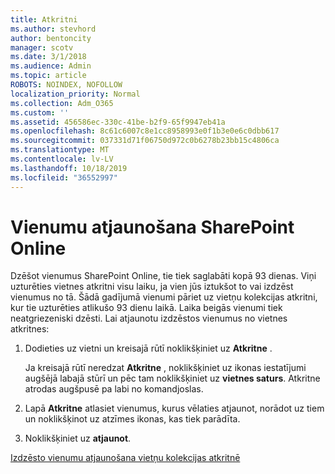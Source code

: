 ```yaml
---
title: Atkritni
ms.author: stevhord
author: bentoncity
manager: scotv
ms.date: 3/1/2018
ms.audience: Admin
ms.topic: article
ROBOTS: NOINDEX, NOFOLLOW
localization_priority: Normal
ms.collection: Adm_O365
ms.custom: ''
ms.assetid: 456586ec-330c-41be-b2f9-65f9947eb41a
ms.openlocfilehash: 8c61c6007c8e1cc8958993e0f1b3e0e6c0dbb617
ms.sourcegitcommit: 037331d71f06750d972c0b6278b23bb15c4806ca
ms.translationtype: MT
ms.contentlocale: lv-LV
ms.lasthandoff: 10/18/2019
ms.locfileid: "36552997"
---
```

# <a name="restore-items-in-sharepoint-online"></a>Vienumu atjaunošana SharePoint Online

Dzēšot vienumus SharePoint Online, tie tiek saglabāti kopā 93 dienas. Viņi uzturēties vietnes atkritni visu laiku, ja vien jūs iztukšot to vai izdzēst vienumus no tā. Šādā gadījumā vienumi pāriet uz vietņu kolekcijas atkritni, kur tie uzturēties atlikušo 93 dienu laikā. Laika beigās vienumi tiek neatgriezeniski dzēsti. Lai atjaunotu izdzēstos vienumus no vietnes atkritnes:
  
1. Dodieties uz vietni un kreisajā rūtī noklikšķiniet uz **Atkritne** . 
    
    Ja kreisajā rūtī neredzat **Atkritne** , noklikšķiniet uz ikonas iestatījumi augšējā labajā stūrī un pēc tam noklikšķiniet uz **vietnes saturs**. Atkritne atrodas augšpusē pa labi no komandjoslas.
    
2. Lapā **Atkritne** atlasiet vienumus, kurus vēlaties atjaunot, norādot uz tiem un noklikšķinot uz atzīmes ikonas, kas tiek parādīta. 
    
3. Noklikšķiniet uz **atjaunot**.
    
[Izdzēsto vienumu atjaunošana vietņu kolekcijas atkritnē](https://go.microsoft.com/fwlink/?linkid=866439)
  

